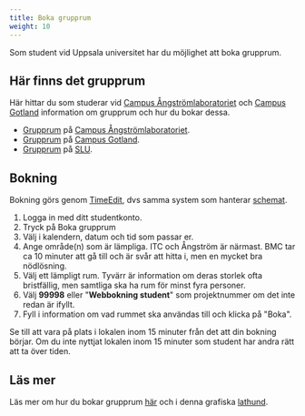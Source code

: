 ```yaml
---
title: Boka grupprum
weight: 10
---
```


Som student vid Uppsala universitet har du möjlighet att boka grupprum.

[ångström]: https://angstrom.uu.se
[gotland]: https://www.campusgotland.uu.se/

## Här finns det grupprum 

Här hittar du som studerar vid [Campus Ångströmlaboratoriet][ångström] 
och [Campus Gotland][gotland] information om grupprum och hur du bokar dessa.


- [Grupprum][ang-group-rooms] på [Campus Ångströmlaboratoriet][ångström].
- [Grupprum][got-group-rooms] på [Campus Gotland][gotland].
- [Grupprum][slu-group-rooms] på [SLU][slu].

[slu]: https://www.slu.se/

[slu-group-rooms]: https://internt.slu.se/stod-service/utbildning/grund--och-avancerad-utbildning/stod/stod-till-studenter/boka-grupprum-i-timeedit/

[ang-group-rooms]: https://www.uu.se/student/campus/angstromlaboratoriet/vara-lokaler#h-Grupprum
[got-group-rooms]: https://www.uu.se/student/campus/gotland/bokarum

## Bokning

Bokning görs genom [TimeEdit], dvs samma system som hanterar [schemat](../schedule). 

[TimeEdit]: https://cloud.timeedit.net/uu/web

1. Logga in med ditt studentkonto.
2. Tryck på Boka grupprum
3. Välj i kalendern, datum och tid som passar er.
4. Ange område(n) som är lämpliga. ITC och Ångström är närmast. BMC tar ca 10
   minuter att gå till och är svår att hitta i, men en mycket bra nödlösning.
5. Välj ett lämpligt rum. Tyvärr är information om deras storlek ofta
   bristfällig, men samtliga ska ha rum för minst fyra personer.
6. Välj **99998** eller "**Webbokning student**" som projektnummer om det inte redan är ifyllt.
7. Fyll i information om vad rummet ska användas till och klicka på "Boka".

Se till att vara på plats i lokalen inom 15 minuter från det att din bokning börjar. 
Om du inte nyttjat lokalen inom 15 minuter som student har andra rätt att ta
över tiden. 

## Läs mer

Läs mer om hur du bokar grupprum [här][more] och i denna grafiska [lathund][lathund]. 

[more]: http://www.uadm.uu.se/byggnadsavdelningen/lokaler/grupprum.php#__utma=1.538436639.1582033394.1629891796.1629904998.6&__utmb=1.2.10.1629904998&__utmc=1&__utmx=-&__utmz=1.1629904998.6.6.utmcsr=localhost:1313|utmccn=(referral)|utmcmd=referral|utmcct=/&__utmv=-&__utmk=229317660


[lathund]: http://www.uadm.uu.se/byggnadsavdelningen/lokaler/Lathund_Sjalvbokning-Student.pdf#__utma=1.538436639.1582033394.1631103872.1631103872.1&__utmb=1.16.10.1631103872&__utmc=1&__utmx=-&__utmz=1.1631103872.1.1.utmcsr=google|utmccn=(organic)|utmcmd=organic|utmctr=(not%20provided)&__utmv=-&__utmk=196874284

[got-boka]: https://www.campusgotland.uu.se/student/reception/bokarum/

